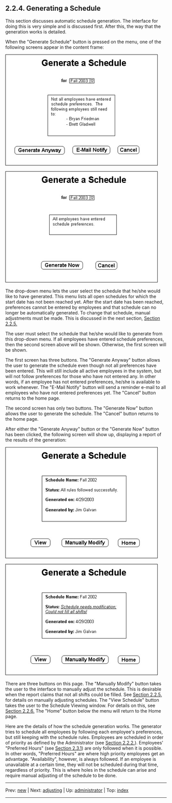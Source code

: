 ## 2.2.4. Generating a Schedule

This section discusses automatic schedule generation. The interface for doing this is very simple and is discussed first. After this, the way that the generation works is detailed.

When the "Generate Schedule" button is pressed on the menu, one of the following screens appear in the content frame:

![](images/generate-no.jpg)

![](images/generate-yes.jpg)

The drop-down menu lets the user select the schedule that he/she would like to have generated. This menu lists all open schedules for which the start date has not been reached yet. After the start date has been reached, preferences cannot be entered by employees and that schedule can no longer be automatically generated. To change that schedule, manual adjustments must be made. This is discussed in the next section, [Section 2.2.5.](adjusting.md)

The user must select the schedule that he/she would like to generate from this drop-down menu. If all employees have entered schedule preferences, then the second screen above will be shown. Otherwise, the first screen will be shown.

The first screen has three buttons. The "Generate Anyway" button allows the user to generate the schedule even though not all preferences have been entered. This will still include all active employees in the system, but will not follow preferences for those who have not entered any. In other words, if an employee has not entered preferences, he/she is available to work whenever. The "E-Mail Notify" button will send a reminder e-mail to all employees who have not entered preferences yet. The "Cancel" button returns to the home page.

The second screen has only two buttons. The "Generate Now" button allows the user to generate the schedule. The "Cancel" button returns to the home page.

After either the "Generate Anyway" button or the "Generate Now" button has been clicked, the following screen will show up, displaying a report of the results of the generation:

![](images/generate-report1.jpg)

![](images/generate-report2.jpg)

There are three buttons on this page. The "Manually Modify" button takes the user to the interface to manually adjust the schedule. This is desirable when the report claims that not all shifts could be filled. See [Section 2.2.5.](adjusting.md) for details on manually adjusting schedules. The "View Schedule" button takes the user to the Schedule Viewing window. For details on this, see [Section 2.2.6.](admin-view-print.md) The "Home" button below the menu will return to the Home page.

Here are the details of how the schedule generation works. The generator tries to schedule all employees by following each employee's preferences, but still keeping with the schedule rules. Employees are scheduled in order of priority as defined by the Administrator (see [Section 2.2.2.](priorities.md)). Employees' "Preferred Hours" (see [Section 2.3.1](../employee/preferences.md)) are only followed when it is possible. In other words, "Preferred Hours" are where high priority employees get an advantage. "Availability", however, is always followed. If an employee is unavailable at a certain time, they will not be scheduled during that time, regardless of priority. This is where holes in the schedule can arise and require manual adjusting of the schedule to be done.

* * *
Prev: [new](new.md) | Next: [adjusting](adjusting.md) | Up: [administrator](administrator.md) | Top: [index](../../index.md)
* * *
